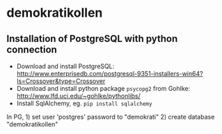 demokratikollen
===============

## Installation of PostgreSQL with python connection

- Download and install PostgreSQL: http://www.enterprisedb.com/postgresql-9351-installers-win64?ls=Crossover&type=Crossover
- Download and install python package `psycopg2` from Gohlke: http://www.lfd.uci.edu/~gohlke/pythonlibs/
- Install SqlAlchemy, eg. ``pip install sqlalchemy``

In PG, 
	1) set user 'postgres' password to "demokrati"
	2) create database "demokratikollen"
